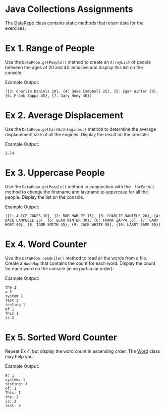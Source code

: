 # Java Collections Assignments
The [DataRepo](./src/main/java/Repo/DataRepo.java) class contains static methods that return data for the exercises.

# Ex 1. Range of People
Use the `DataRepo.getPeople()` method to create an `ArrayList` of people between the ages of 20 and 40 inclusive and display
this list on the console.

Example Output:
```
[{3: Charlie Daniels 20}, {4: Dave Campbell 25}, {5: Egar Winter 30}, {6: Frank Zappa 35}, {7: Gary Hoey 40}]
```

# Ex 2. Average Displacement
Use the `DataRepo.getCarsWithEngines()` method to determine the average displacement size of all the engines.  Display
the result on the console:

Example Output:
```
2.74
```

# Ex 3. Uppercase People
Use the `DataRepo.getPeople()` method in conjunction with the `.forEach()` method to change the firstname and lastname
to uppercase for all the people.  Display the list on the console.

Example Output:
```
[{1: ALICE JONES 10}, {2: BOB MARLEY 15}, {3: CHARLIE DANIELS 20}, {4: DAVE CAMPBELL 25}, {5: EGAR WINTER 30}, {6: FRANK ZAPPA 35}, {7: GARY HOEY 40}, {8: IGOR SMITH 45}, {9: JACK WHITE 50}, {10: LARRY SAME 55}]
```

# Ex 4. Word Counter
Use the `DataRepo.readFile()` method to read all the words from a file.  Create a `HashMap` that contains the count for
each word.  Display the count for each word on the console (in no particular order):

Example Output:
```
the 2
a 1
system 1
test 3
testing 1
of 1
This 1
is 2
```

# Ex 5. Sorted Word Counter
Repeat Ex 4, but display the word count in ascending order.  The [Word](./src/main/java/Model/Word.java) class may
help you.

Example Output:
```
a: 1
system: 1
testing: 1
of: 1
This: 1
the: 2
is: 2
test: 3
```
